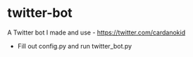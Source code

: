 # twitter-bot
A Twitter bot I made and use - https://twitter.com/cardanokid
* Fill out config.py and run twitter_bot.py
